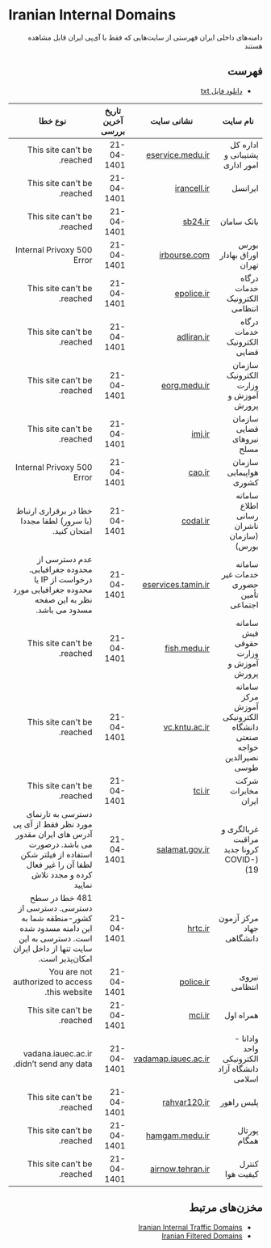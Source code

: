 # Iranian Internal Domains

<div dir='rtl'>
  
دامنه‌های داخلی ایران
فهرستی از سایت‌هایی که فقط با آی‌پی ایران قابل مشاهده هستند

## فهرست
- [دانلود فایل txt](https://github.com/amirmojiry/IranianInternalDomains/blob/main/list.txt)
  
| نام سایت | نشانی سایت | تاریخ آخرین بررسی | نوع خطا |
| ---- | ---- | ---- | --- |
| اداره کل پشتیبانی و امور اداری | [eservice.medu.ir](https://eservice.medu.ir) | 21-04-1401 | This site can't be reached. |
| ایرانسل | [irancell.ir](https://irancell.ir) | 21-04-1401 | This site can't be reached. |
| بانک سامان | [sb24.ir](https://sb24.ir) | 21-04-1401 | This site can't be reached. |
| بورس اوراق بهادار تهران | [irbourse.com](http://irbourse.com) | 21-04-1401 | 500 Internal Privoxy Error |
| درگاه خدمات الکترونیک انتظامی | [epolice.ir](https://epolice.ir/) | 21-04-1401 | This site can't be reached.|
| درگاه خدمات الکترونیک قضایی | [adliran.ir](https://adliran.ir) | 21-04-1401 | This site can't be reached. |
| سازمان الکترونیک وزارت آموزش و پرورش | [eorg.medu.ir](https://eorg.medu.ir) | 21-04-1401 | This site can't be reached. |
| سازمان قضایی نیروهای مسلح | [imj.ir](http://imj.ir) | 21-04-1401 | This site can't be reached. |
| سازمان هواپیمایی کشوری | [cao.ir](https://cao.ir) | 21-04-1401 | 500 Internal Privoxy Error |
| سامانه اطلاع رسانی ناشران (سازمان بورس) | [codal.ir](https://codal.ir/) | 21-04-1401 | خطا در برقراری ارتباط (با سرور) لطفا مجددا امتحان کنید. |
| سامانه خدمات غیر حضوری تأمین اجتماعی | [eservices.tamin.ir](https://eservices.tamin.ir/) | 21-04-1401 | عدم دسترسی از محدوده جغرافیایی. درخواست از IP یا محدوده جغرافیایی مورد نظر به این صفحه مسدود می باشد. |
| سامانه فیش حقوقی وزارت آموزش و پرورش | [fish.medu.ir](https://fish.medu.ir) | 21-04-1401 | This site can't be reached. |
| سامانه مرکز آموزش الکترونیکی دانشگاه صنعتی خواجه نصیرالدین طوسی | [vc.kntu.ac.ir](https://vc.kntu.ac.ir) | 21-04-1401 | This site can't be reached. |
| شرکت مخابرات ایران | [tci.ir](https://tci.ir/) | 21-04-1401 | This site can't be reached. |
| غربالگری و مراقبت کرونا جدید (COVID-19) | [salamat.gov.ir](http://salamat.gov.ir/) | 21-04-1401 | دسترسی به تارنمای مورد نظر فقط از آی پی آدرس های ایران مقدور می باشد. درصورت استفاده از فیلتر شکن لطفا آن را غیر فعال کرده و مجدد تلاش نمایید |
| مرکز آزمون جهاد دانشگاهی | [hrtc.ir](https://hrtc.ir) | 21-04-1401 | 481 خطا در سطح دسترسی. دسترسی از کشور-منطقه شما به این دامنه مسدود شده است. دسترسی به این سایت تنها از داخل ایران امکان‌پذیر است. |
| نیروی انتظامی | [police.ir](https://police.ir/) | 21-04-1401 | You are not authorized to access this website.|
| همراه اول | [mci.ir](https://mci.ir) | 21-04-1401 | This site can't be reached. |
| وادانا - واحد الکترونیکی دانشگاه آزاد اسلامی | [vadamap.iauec.ac.ir](https://vadamap.iauec.ac.ir/) | 21-04-1401 | vadana.iauec.ac.ir didn’t send any data. |
| پلیس راهور | [rahvar120.ir](https://rahvar120.ir) | 21-04-1401 | This site can't be reached. |
| پورتال همگام | [hamgam.medu.ir](https://hamgam.medu.ir) | 21-04-1401 | This site can't be reached. |
| کنترل کیفیت هوا | [airnow.tehran.ir](https://airnow.tehran.ir/) | 21-04-1401 | This site can't be reached. |
  
## مخزن‌های مرتبط
- [Iranian Internal Traffic Domains](https://github.com/amirmojiry/IranianInternalTrafficDomains)
- [Iranian Filtered Domains](https://github.com/amirmojiry/IranianFilteredDomains)

</div>
